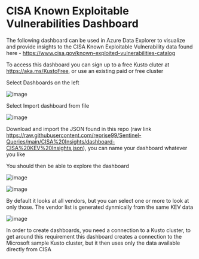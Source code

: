 # CISA Known Exploitable Vulnerabilities Dashboard

The following dashboard can be used in Azure Data Explorer to visualize and provide insights to the CISA Known Exploitable Vulnerability data found here - https://www.cisa.gov/known-exploited-vulnerabilities-catalog

To access this dashboard you can sign up to a free Kusto cluter at https://aka.ms/KustoFree, or use an existing paid or free cluster

Select Dashboards on the left

![image](https://github.com/reprise99/Sentinel-Queries/assets/88635951/1c5b9de1-a85d-4766-b2d7-9930a6edf193)

Select Import dashboard from file

![image](https://github.com/reprise99/Sentinel-Queries/assets/88635951/2f5ce68a-a1a1-46b8-8019-7394abf19644)

Download and import the JSON found in this repo (raw link https://raw.githubusercontent.com/reprise99/Sentinel-Queries/main/CISA%20Insights/dashboard-CISA%20KEV%20Insights.json), you can name your dashboard whatever you like

You should then be able to explore the dashboard

![image](https://github.com/reprise99/Sentinel-Queries/assets/88635951/cf83bc4f-4919-4235-83fd-45b865609b41)

![image](https://github.com/reprise99/Sentinel-Queries/assets/88635951/2ab1c6b9-3448-4c5c-9c47-e1f4ca07f3d4)

By default it looks at all vendors, but you can select one or more to look at only those. The vendor list is generated dynmically from the same KEV data

![image](https://github.com/reprise99/Sentinel-Queries/assets/88635951/a731c8a2-8d03-4b5c-8f21-280ff72f4851)

In order to create dashboards, you need a connection to a Kusto cluster, to get around this requirement this dashboard creates a connection to the Microsoft sample Kusto cluster, but it then uses only the data available directly from CISA
